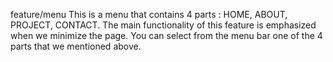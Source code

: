feature/menu
This is a menu that contains 4 parts : HOME, ABOUT, PROJECT, CONTACT.
The main functionality of this feature is emphasized when we minimize the page.
You can select from the menu bar one of the 4 parts that we mentioned above.

